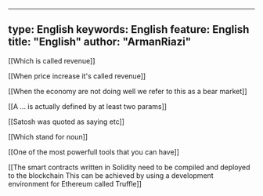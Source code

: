  ---

type:  English
keywords:  English
feature:  English
title: "English"
author: "ArmanRiazi"
---


 [[Which is called revenue]]

 [[When price increase it's called revenue]]
 
 [[When the economy are not doing well we refer to this as a bear market]]

 [[A ... is actually defined by at least two params]]

 [[Satosh was quoted as saying etc]]

 [[Which stand for noun]]

 [[One of the most powerfull tools that you can have]]

 [[The smart contracts written in Solidity need to be compiled and deployed to the blockchain This can be achieved by using a development environment for Ethereum called Truffle]]